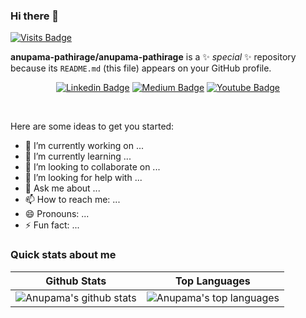 ### Hi there 👋

[![Visits Badge](https://badges.pufler.dev/visits/anupama-pathirage/anupama-pathirage)](https://badges.pufler.dev/visits/anupama-pathirage/anupama-pathirage)

**anupama-pathirage/anupama-pathirage** is a ✨ _special_ ✨ repository because its `README.md` (this file) appears on your GitHub profile.

<div align="center">

  [![Linkedin Badge](https://img.shields.io/badge/-anupamapathirage-blue?style=flat-square&logo=Linkedin&logoColor=white&link=https://www.linkedin.com/in/anupamapathirage/)](https://www.linkedin.com/in/anupamapathirage/)
  [![Medium Badge](https://img.shields.io/badge/-@anupama.pathirage-03a57a?style=flat-square&label&logo=Medium&link=https://medium.com/@anupama.pathirage/)](https://medium.com/@anupama.pathirage/)
  [![Youtube Badge](https://img.shields.io/youtube/channel/views/UCMfepqZa2xMmk00eq8uHICg?style=social&label&logo=youtube&link=https://www.youtube.com/channel/UCMfepqZa2xMmk00eq8uHICg)]( https://www.youtube.com/channel/UCMfepqZa2xMmk00eq8uHICg)
  
</div>
<br>

Here are some ideas to get you started:

- 🔭 I’m currently working on ...
- 🌱 I’m currently learning ...
- 👯 I’m looking to collaborate on ...
- 🤔 I’m looking for help with ...
- 💬 Ask me about ...
- 📫 How to reach me: ...
- 😄 Pronouns: ...
- ⚡ Fun fact: ...

### Quick stats about me
| Github Stats | Top Languages |
| --- | --- |
| ![Anupama's github stats](https://github-readme-stats.vercel.app/api?username=anupama-pathirage&show_icons=true&title_color=f6c32c&icon_color=f6c32c&text_color=9f9f9f&bg_color=151515&count_private=true) | ![Anupama's top languages](https://github-readme-stats.vercel.app/api/top-langs/?username=anupama-pathirage&show_icons=true&title_color=f6c32c&icon_color=f6c32c&text_color=9f9f9f&bg_color=151515&count_private=true&layout=compact) |
